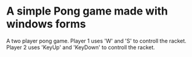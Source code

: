 # A simple Pong game made with windows forms
A two player pong game. Player 1 uses 'W' and 'S' to controll the racket.
Player 2 uses 'KeyUp' and 'KeyDown' to controll the racket.

